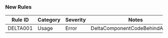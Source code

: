 ﻿### New Rules

Rule ID | Category | Severity | Notes
--------|----------|----------|-------
DELTA001 | Usage | Error | DeltaComponentCodeBehindAnalyzer